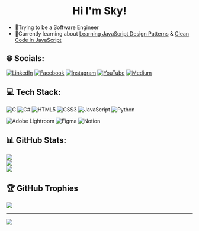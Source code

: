 
<h1 align="center">Hi I'm Sky!</h1>


- 🧙Trying to be a Software Engineer
- 💭Currently learning about [Learning JavaScript Design Patterns](https://www.oreilly.com/library/view/learning-javascript-design/9781098139865/) & [Clean Code in JavaScript](https://www.amazon.com/Clean-Code-JavaScript-reliable-maintainable/dp/1789957648)

## 🌐 Socials:
[![LinkedIn](https://img.shields.io/badge/LinkedIn-%230077B5.svg?logo=linkedin&logoColor=white)](https://linkedin.com/in/sky-lien) 
[![Facebook](https://img.shields.io/badge/Facebook-%231877F2.svg?logo=Facebook&logoColor=white)](https://facebook.com/skylien0812) 
[![Instagram](https://img.shields.io/badge/Instagram-%23E4405F.svg?logo=Instagram&logoColor=white)](https://instagram.com/skylien0812) 
[![YouTube](https://img.shields.io/badge/YouTube-%23FF0000.svg?logo=YouTube&logoColor=white)](https://youtube.com/@Sky_Lien) 
[![Medium](https://img.shields.io/badge/Medium-12100E?logo=medium&logoColor=white)](https://medium.com/@skylien0966065599) 


## 💻 Tech Stack:
![C](https://img.shields.io/badge/c-%2300599C.svg?style=for-the-badge&logo=c&logoColor=white) 
![C#](https://img.shields.io/badge/c%23-%23239120.svg?style=for-the-badge&logo=csharp&logoColor=white)
![HTML5](https://img.shields.io/badge/html5-%23E34F26.svg?style=for-the-badge&logo=html5&logoColor=white)
![CSS3](https://img.shields.io/badge/css3-%231572B6.svg?style=for-the-badge&logo=css3&logoColor=white) 
![JavaScript](https://img.shields.io/badge/javascript-%23323330.svg?style=for-the-badge&logo=javascript&logoColor=%23F7DF1E) 
![Python](https://img.shields.io/badge/python-3670A0?style=for-the-badge&logo=python&logoColor=ffdd54) 
<!-- ![Angular.js](https://img.shields.io/badge/angular.js-%23E23237.svg?style=for-the-badge&logo=angularjs&logoColor=white) -->
<!-- ![React](https://img.shields.io/badge/react-%2320232a.svg?style=for-the-badge&logo=react&logoColor=%2361DAFB) -->
![Adobe Lightroom](https://img.shields.io/badge/Adobe%20Lightroom-31A8FF.svg?style=for-the-badge&logo=Adobe%20Lightroom&logoColor=white) 
![Figma](https://img.shields.io/badge/figma-%23F24E1E.svg?style=for-the-badge&logo=figma&logoColor=white) 
![Notion](https://img.shields.io/badge/Notion-%23000000.svg?style=for-the-badge&logo=notion&logoColor=white)
## 📊 GitHub Stats:
![](https://github-readme-stats.vercel.app/api?username=tenkai0812&theme=dark&hide_border=false&include_all_commits=false&count_private=true)<br/>
![](https://github-readme-streak-stats.herokuapp.com/?user=tenkai0812&theme=dark&hide_border=false)<br/>
![](https://github-readme-stats.vercel.app/api/top-langs/?username=tenkai0812&theme=dark&hide_border=false&include_all_commits=false&count_private=true&layout=compact)

## 🏆 GitHub Trophies
![](https://github-profile-trophy.vercel.app/?username=tenkai0812&theme=gruvbox&no-frame=false&no-bg=false&margin-w=4)

---
[![](https://visitcount.itsvg.in/api?id=tenkai0812&icon=2&color=12)](https://visitcount.itsvg.in)

<!-- Proudly created with GPRM ( https://gprm.itsvg.in ) -->
